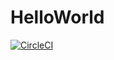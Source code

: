 # HelloWorld



[![CircleCI](https://circleci.com/gh/gabrielbrollo/HelloWorld/tree/master.svg?style=svg)](https://circleci.com/gh/gabrielbrollo/HelloWorld/tree/master)

